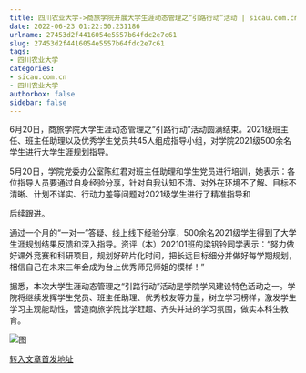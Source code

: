 ```yaml
---
title: 四川农业大学->商旅学院开展大学生涯动态管理之“引路行动”活动 | sicau.com.cn
date: 2022-06-23 01:22:50.231186
urlname: 27453d2f4416054e5557b64fdc2e7c61
slug: 27453d2f4416054e5557b64fdc2e7c61
tags: 
- 四川农业大学
categories:
- sicau.com.cn
- 四川农业大学
authorbox: false
sidebar: false
---
```

6月20日，商旅学院大学生涯动态管理之“引路行动”活动圆满结束。2021级班主任、班主任助理以及优秀学生党员共45人组成指导小组，对学院2021级500余名学生进行大学生涯规划指导。  

5月20日，学院党委办公室陈红君对班主任助理和学生党员进行培训，她表示：各位指导人员要通过自身经验分享，针对自我认知不清、对外在环境不了解、目标不清晰、计划不详实、行动力差等问题对2021级学生进行了精准指导和
<!--more-->
后续跟进。

通过一个月的“一对一”答疑、线上线下经验分享，500余名2021级学生得到了大学生涯规划结果反馈和深入指导。资评（本）202101班的梁钒铃同学表示：“努力做好课外竞赛和科研项目，规划好碎片化时间，把长远目标细分并做好每学期规划，相信自己在未来三年会成为台上优秀师兄师姐的模样！”

据悉，本次大学生涯动态管理之“引路行动”活动是学院学风建设特色活动之一。学院将继续发挥学生党员、班主任助理、优秀校友等力量，树立学习榜样，激发学生学习主观能动性，营造商旅学院比学赶超、齐头并进的学习氛围，做实本科生教育。

![图](https://news.sicau.edu.cn/__local/E/77/DE/511172CAE9E03E38FC839727BBF_54DD11BE_51717.png)

[转入文章首发地址](https://news.sicau.edu.cn/info/1078/68489.htm)